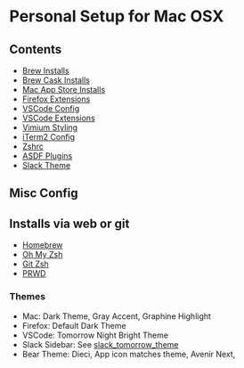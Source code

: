 # Personal Setup for Mac OSX

## Contents

- [Brew Installs](./brew)
- [Brew Cask Installs](./casks)
- [Mac App Store Installs](./mac_app_store)
- [Firefox Extensions](./browser_extensions)
- [VSCode Config](./vs_code_settings.json)
- [VSCode Extensions](./vs_code_extensions)
- [Vimium Styling](./vimium_styles.css)
- [iTerm2 Config](./i_term_2_settings.json)
- [Zshrc](./zshrc)
- [ASDF Plugins](./asdf_plugins)
- [Slack Theme](./slack_tomorrow_theme)

## Misc Config

## Installs via web or git

- [Homebrew](https://brew.sh/)
- [Oh My Zsh](https://github.com/robbyrussell/oh-my-zsh)
- [Git Zsh](https://github.com/eriknomitch/g)
- [PRWD](https://github.com/eriknomitch/prwd)

### Themes

- Mac: Dark Theme, Gray Accent, Graphine Highlight
- Firefox: Default Dark Theme
- VSCode: Tomorrow Night Bright Theme
- Slack Sidebar: See [slack_tomorrow_theme](./slack_tomorrow_theme)
- Bear Theme: Dieci, App icon matches theme, Avenir Next,
